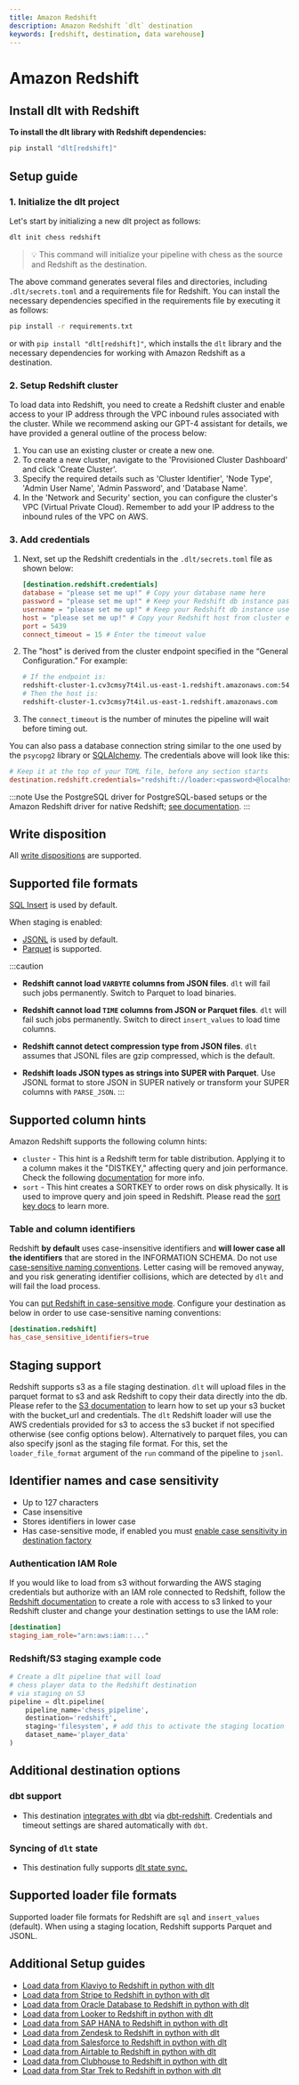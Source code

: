 ```yaml
---
title: Amazon Redshift
description: Amazon Redshift `dlt` destination
keywords: [redshift, destination, data warehouse]
---
```


# Amazon Redshift

## Install dlt with Redshift
**To install the dlt library with Redshift dependencies:**
```sh
pip install "dlt[redshift]"
```

## Setup guide
### 1. Initialize the dlt project

Let's start by initializing a new dlt project as follows:

```sh
dlt init chess redshift
```
> 💡 This command will initialize your pipeline with chess as the source and Redshift as the destination.

The above command generates several files and directories, including `.dlt/secrets.toml` and a requirements file for Redshift. You can install the necessary dependencies specified in the requirements file by executing it as follows:
```sh
pip install -r requirements.txt
```
or with `pip install "dlt[redshift]"`, which installs the `dlt` library and the necessary dependencies for working with Amazon Redshift as a destination.

### 2. Setup Redshift cluster
To load data into Redshift, you need to create a Redshift cluster and enable access to your IP address through the VPC inbound rules associated with the cluster. While we recommend asking our GPT-4 assistant for details, we have provided a general outline of the process below:

1. You can use an existing cluster or create a new one.
2. To create a new cluster, navigate to the 'Provisioned Cluster Dashboard' and click 'Create Cluster'.
3. Specify the required details such as 'Cluster Identifier', 'Node Type', 'Admin User Name', 'Admin Password', and 'Database Name'.
4. In the 'Network and Security' section, you can configure the cluster's VPC (Virtual Private Cloud). Remember to add your IP address to the inbound rules of the VPC on AWS.

### 3. Add credentials

1. Next, set up the Redshift credentials in the `.dlt/secrets.toml` file as shown below:

    ```toml
    [destination.redshift.credentials]
    database = "please set me up!" # Copy your database name here
    password = "please set me up!" # Keep your Redshift db instance password here
    username = "please set me up!" # Keep your Redshift db instance username here
    host = "please set me up!" # Copy your Redshift host from cluster endpoint here
    port = 5439
    connect_timeout = 15 # Enter the timeout value
    ```

2. The "host" is derived from the cluster endpoint specified in the “General Configuration.” For example:

    ```sh
    # If the endpoint is:
    redshift-cluster-1.cv3cmsy7t4il.us-east-1.redshift.amazonaws.com:5439/your_database_name
    # Then the host is:
    redshift-cluster-1.cv3cmsy7t4il.us-east-1.redshift.amazonaws.com
    ```

3. The `connect_timeout` is the number of minutes the pipeline will wait before timing out.

You can also pass a database connection string similar to the one used by the `psycopg2` library or [SQLAlchemy](https://docs.sqlalchemy.org/en/20/core/engines.html#postgresql). The credentials above will look like this:
```toml
# Keep it at the top of your TOML file, before any section starts
destination.redshift.credentials="redshift://loader:<password>@localhost/dlt_data?connect_timeout=15"
```

:::note
Use the PostgreSQL driver for PostgreSQL-based setups or the Amazon Redshift driver for native Redshift; [see documentation](https://docs.aws.amazon.com/redshift/latest/dg/c_redshift-postgres-jdbc.html).
:::

## Write disposition

All [write dispositions](../../general-usage/incremental-loading#choosing-a-write-disposition) are supported.

## Supported file formats
[SQL Insert](../file-formats/insert-format) is used by default.

When staging is enabled:
* [JSONL](../file-formats/jsonl.md) is used by default.
* [Parquet](../file-formats/parquet.md) is supported.

:::caution
- **Redshift cannot load `VARBYTE` columns from JSON files**. `dlt` will fail such jobs permanently. Switch to Parquet to load binaries.

- **Redshift cannot load `TIME` columns from JSON or Parquet files**. `dlt` will fail such jobs permanently. Switch to direct `insert_values` to load time columns.

- **Redshift cannot detect compression type from JSON files**. `dlt` assumes that JSONL files are gzip compressed, which is the default.

- **Redshift loads JSON types as strings into SUPER with Parquet**. Use JSONL format to store JSON in SUPER natively or transform your SUPER columns with `PARSE_JSON`.
:::

## Supported column hints

Amazon Redshift supports the following column hints:

- `cluster` - This hint is a Redshift term for table distribution. Applying it to a column makes it the "DISTKEY," affecting query and join performance. Check the following [documentation](https://docs.aws.amazon.com/redshift/latest/dg/c_best-practices-best-dist-key.html) for more info.
- `sort` - This hint creates a SORTKEY to order rows on disk physically. It is used to improve query and join speed in Redshift. Please read the [sort key docs](https://docs.aws.amazon.com/redshift/latest/dg/c_best-practices-sort-key.html) to learn more.

### Table and column identifiers
Redshift **by default** uses case-insensitive identifiers and **will lower case all the identifiers** that are stored in the INFORMATION SCHEMA. Do not use
[case-sensitive naming conventions](../../general-usage/naming-convention.md#case-sensitive-and-insensitive-destinations). Letter casing will be removed anyway, and you risk generating identifier collisions, which are detected by `dlt` and will fail the load process.

You can [put Redshift in case-sensitive mode](https://docs.aws.amazon.com/redshift/latest/dg/r_enable_case_sensitive_identifier.html). Configure your destination as below in order to use case-sensitive naming conventions:
```toml
[destination.redshift]
has_case_sensitive_identifiers=true
```


## Staging support

Redshift supports s3 as a file staging destination. `dlt` will upload files in the parquet format to s3 and ask Redshift to copy their data directly into the db. Please refer to the [S3 documentation](./filesystem.md#aws-s3) to learn how to set up your s3 bucket with the bucket_url and credentials. The `dlt` Redshift loader will use the AWS credentials provided for s3 to access the s3 bucket if not specified otherwise (see config options below). Alternatively to parquet files, you can also specify jsonl as the staging file format. For this, set the `loader_file_format` argument of the `run` command of the pipeline to `jsonl`.

## Identifier names and case sensitivity
* Up to 127 characters
* Case insensitive
* Stores identifiers in lower case
* Has case-sensitive mode, if enabled you must [enable case sensitivity in destination factory](../../general-usage/destination.md#control-how-dlt-creates-table-column-and-other-identifiers)

### Authentication IAM Role

If you would like to load from s3 without forwarding the AWS staging credentials but authorize with an IAM role connected to Redshift, follow the [Redshift documentation](https://docs.aws.amazon.com/redshift/latest/mgmt/authorizing-redshift-service.html) to create a role with access to s3 linked to your Redshift cluster and change your destination settings to use the IAM role:

```toml
[destination]
staging_iam_role="arn:aws:iam::..."
```

### Redshift/S3 staging example code

```py
# Create a dlt pipeline that will load
# chess player data to the Redshift destination
# via staging on S3
pipeline = dlt.pipeline(
    pipeline_name='chess_pipeline',
    destination='redshift',
    staging='filesystem', # add this to activate the staging location
    dataset_name='player_data'
)
```

## Additional destination options
### dbt support

- This destination [integrates with dbt](../transformations/dbt) via [dbt-redshift](https://github.com/dbt-labs/dbt-redshift). Credentials and timeout settings are shared automatically with `dbt`.

### Syncing of `dlt` state
- This destination fully supports [dlt state sync.](../../general-usage/state#syncing-state-with-destination)

## Supported loader file formats

Supported loader file formats for Redshift are `sql` and `insert_values` (default). When using a staging location, Redshift supports Parquet and JSONL.

## Additional Setup guides
- [Load data from Klaviyo to Redshift in python with dlt](https://dlthub.com/docs/pipelines/klaviyo/load-data-with-python-from-klaviyo-to-redshift)
- [Load data from Stripe to Redshift in python with dlt](https://dlthub.com/docs/pipelines/stripe_analytics/load-data-with-python-from-stripe_analytics-to-redshift)
- [Load data from Oracle Database to Redshift in python with dlt](https://dlthub.com/docs/pipelines/sql_database_oracle/load-data-with-python-from-sql_database_oracle-to-redshift)
- [Load data from Looker to Redshift in python with dlt](https://dlthub.com/docs/pipelines/looker/load-data-with-python-from-looker-to-redshift)
- [Load data from SAP HANA to Redshift in python with dlt](https://dlthub.com/docs/pipelines/sql_database_hana/load-data-with-python-from-sql_database_hana-to-redshift)
- [Load data from Zendesk to Redshift in python with dlt](https://dlthub.com/docs/pipelines/zendesk/load-data-with-python-from-zendesk-to-redshift)
- [Load data from Salesforce to Redshift in python with dlt](https://dlthub.com/docs/pipelines/salesforce/load-data-with-python-from-salesforce-to-redshift)
- [Load data from Airtable to Redshift in python with dlt](https://dlthub.com/docs/pipelines/airtable/load-data-with-python-from-airtable-to-redshift)
- [Load data from Clubhouse to Redshift in python with dlt](https://dlthub.com/docs/pipelines/clubhouse/load-data-with-python-from-clubhouse-to-redshift)
- [Load data from Star Trek to Redshift in python with dlt](https://dlthub.com/docs/pipelines/startrek/load-data-with-python-from-startrek-to-redshift)

